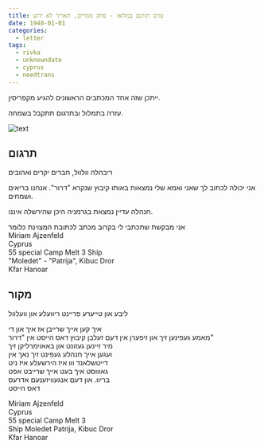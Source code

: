 ```yaml
---
title: טרם תורגם במלואו - פתק ממרים, תאריך לא ידוע
date: 1948-01-01
categories:
  - letter
tags:
  - rivka
  - unknowndate
  - cyprus
  - needtrans
---
```


ייתכן שזה אחד המכתבים הראשונים להגיע מקפריסין.

עזרה בתמלול ובתרגום תתקבל בשמחה.

![text](/pupko-papers/assets/images/1948-01-01-miriam-small-note.jpg)


## תרגום
ריבהלה וולוול, חברים יקרים ואהובים

אני יכולה לכתוב לך שאני ואמא שלי נמצאות באותו קיבוץ שנקרא "דרור".
אנחנו בריאים ושמחים.

חנהלה עדיין נמצאת בגרמניה היכן שהירשלה איננו.

אני מבקשת שתכתבי לי בקרוב מכתב לכתובת המצוינת כלומר  
Miriam Ajzenfeld  
Cyprus  
55 special Camp Melt 3 Ship  
"Moledet" - "Patrija", Kibuc Dror  
Kfar Hanoar  

## מקור

ליבע און טייערע פריינט ריוועלע און וועלוול  
  
איך קען אייך שרייבן אז איך און די  
מאמע געפינען זיך און זיפערן אין דעם זעלבן קיבוץ דאס הייסט אין "דרור"  
מיר זיינען געזונט און באאוימרליקן זיך  
ועגען אייך חנהלע געפינט זיך נאך אין  
דייטשלאנד ווו איז הירשעלע איז ניט  
גאוווסט איך בעט אייך שרייבט אפט  
בריוו. און דעם אנגעוויזענעם אדרעס  
דאס הייסט  
  
Miriam Ajzenfeld  
Cyprus  
55 special Camp Melt 3  
Ship Moledet Patrija, Kibuc Dror  
Kfar Hanoar  
